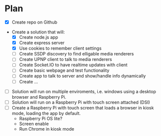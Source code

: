 # Plan

- [x] Create repo on Github
- Create a solution that will:
  - [x] Create node.js app
  - [x] Create express server
  - [x] Use cookies to remember client settings
  - [ ] Create SSDP discovery to find elligable media renderers
  - [ ] Create UPNP client to talk to media renderers
  - [ ] Create Socket.IO to have realtime updates with client
  - [ ] Create basic webpage and test functionality
  - [ ] Create app to talk to server and show/handle info dynamically
  - [ ] Create ...

- [ ] Solution will run on multiple enviroments, i.e. windows using a desktop browser and Raspberry Pi.
- [ ] Solution will run on a Raspberry Pi with touch screen attached (DSI)
- [ ] Create a Raspberry Pi with touch screen that loads a browser in kiosk mode, loading the app by default.
  - Raspberry Pi OS lite?
  - Screen enable
  - Run Chrome in kiosk mode
